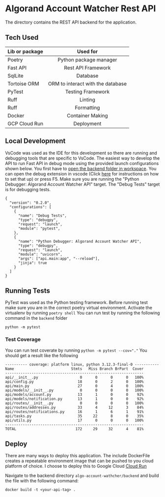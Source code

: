 # Algorand Account Watcher Rest API

The directory contains the REST API backend for the application.

## Tech Used

| Lib or package    | Used for |
| :---------------- | :------: |
| Poetry        |   Python package manager   |
| Fast API        |   Rest API Framework   |
| SqlLite           |   Database   |
| Tortoise ORM    |  ORM to interact with the database   |
| PyTest |  Testing Framework   |
| Ruff |  Linting   |
| Ruff |  Formatting   |
| Docker |  Container Making   |
| GCP Cloud Run |  Deployment   |

## Local Development

VsCode was used as the IDE for this development so there are running and debugging tools that are specific to VsCode. The easiest way to develop the API to run Fast API in debug mode using the provided launch configurations shown below. You first have to [open the backend folder in workspace](https://code.visualstudio.com/docs/editor/workspaces#_how-do-i-open-a-vs-code-workspace). You can open the debug extension in vscode (Click [here](https://code.visualstudio.com/docs/python/debugging) for instructions on how to set that up) or press F5. Make sure you are running the "Python Debugger: Algorand Account Watcher API" target. The "Debug Tests" target is for debugging tests. 

```
{
  "version": "0.2.0",
  "configurations": [
    {
      "name": "Debug Tests",
      "type": "debugpy",
      "request": "launch",
      "module": "pytest",
    },
    {
      "name": "Python Debugger: Algorand Account Watcher API",
      "type": "debugpy",
      "request": "launch",
      "module": "uvicorn",
      "args": ["api.main:app", "--reload"],
      "jinja": true
    }
  ]
}
```

## Running Tests

PyTest was used as the Python testing framework.  Before running test make sure you are in the correct poetry virtual environment. Activate the virtualenv by running `poetry shell` You can run test by running the following command in the `backend` folder

```
python -m pytest
```

### Test Coverage

You can run test coverate by running `python -m pytest --cov="."` You should get a result like the following

```
---------- coverage: platform linux, python 3.12.3-final-0 -----------
Name                          Stmts   Miss Branch BrPart  Cover
---------------------------------------------------------------
api/__init__.py                   0      0      0      0   100%
api/config.py                    18      0      2      0   100%
api/main.py                      27      0      4      0   100%
api/models/__init__.py            0      0      0      0   100%
api/models/account.py            13      1      0      0    92%
api/models/notification.py       13      1      0      0    92%
api/routes/__init__.py            0      0      0      0   100%
api/routes/addresses.py          33      4     12      3    84%
api/routes/notifications.py      16      1      6      1    91%
api/tasks.py                     35     22      8      0    35%
api/utils.py                     17      0      0      0   100%
---------------------------------------------------------------
TOTAL                           172     29     32      4    81%

```

## Deploy

There are many ways to deploy this application. The include DockerFile creates a repeatable environment image that can be pushed to you cloud platform of choice. I choose to deploy this to Google Cloud [Cloud Run](https://cloud.google.com/run/docs/deploying)

Navigate to the backend directory `algo-account-wathcher/backend` and build the file with the following command:

```
docker build -t <your-api-tag> .
```

